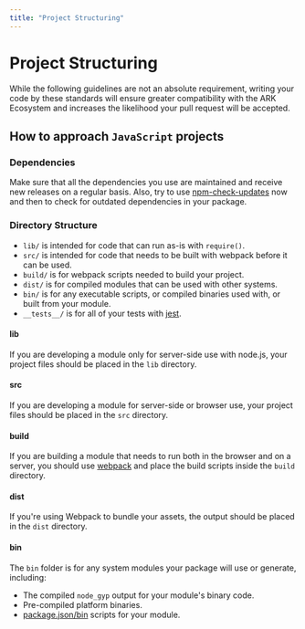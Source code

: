 ```yaml
---
title: "Project Structuring"
---
```


# Project Structuring

While the following guidelines are not an absolute requirement, writing your code by these standards will ensure greater compatibility with the ARK Ecosystem and increases the likelihood your pull request will be accepted.

## How to approach `JavaScript` projects

### Dependencies

Make sure that all the dependencies you use are maintained and receive new releases on a regular basis. Also, try to use [npm-check-updates](https://www.npmjs.com/package/npm-check-updates) now and then to check for outdated dependencies in your package.

### Directory Structure

- `lib/` is intended for code that can run as-is with `require()`.
- `src/` is intended for code that needs to be built with webpack before it can be used.
- `build/` is for webpack scripts needed to build your project.
- `dist/` is for compiled modules that can be used with other systems.
- `bin/` is for any executable scripts, or compiled binaries used with, or built from your module.
- `__tests__/` is for all of your tests with [jest](https://github.com/facebook/jest).

#### lib

If you are developing a module only for server-side use with node.js, your project files should be placed in the `lib` directory.

#### src

If you are developing a module for server-side or browser use, your project files should be placed in the `src` directory.

#### build

If you are building a module that needs to run both in the browser and on a server, you should use [webpack](https://github.com/webpack/webpack) and place the build scripts inside the `build` directory.

#### dist

If you're using Webpack to bundle your assets, the output should be placed in the `dist` directory.

#### bin

The `bin` folder is for any system modules your package will use or generate, including:

- The compiled `node_gyp` output for your module's binary code.
- Pre-compiled platform binaries.
- [package.json/bin](https://docs.npmjs.com/files/package.json#bin) scripts for your module.
